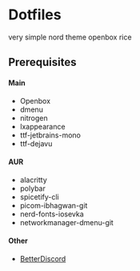 # Dotfiles

very simple nord theme openbox rice

## Prerequisites

#### Main
- Openbox
- dmenu
- nitrogen
- lxappearance
- ttf-jetbrains-mono
- ttf-dejavu

#### AUR
- alacritty
- polybar
- spicetify-cli
- picom-ibhagwan-git
- nerd-fonts-iosevka
- networkmanager-dmenu-git

#### Other
- [BetterDiscord](https://github.com/BetterDiscord/BetterDiscord)
